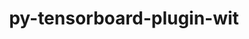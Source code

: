 ---
title: "py-tensorboard-plugin-wit"
layout: cache
categories: [package, develop-2023-11-19]
meta: {"versions": ["1.8.1"], "compilers": ["apple-clang@=15.0.0", "gcc@=11.3.0"], "oss": ["ubuntu22.04", "ventura"], "platforms": ["darwin", "linux"], "targets": ["aarch64", "x86_64_v3"], "stacks": ["ml-darwin-aarch64-mps", "ml-linux-x86_64-cpu", "ml-linux-x86_64-cuda", "ml-linux-x86_64-rocm", "root"], "num_specs": 3, "num_specs_by_stack": {"ml-darwin-aarch64-mps": 1, "root": 3, "ml-linux-x86_64-cpu": 2, "ml-linux-x86_64-cuda": 2, "ml-linux-x86_64-rocm": 2}}
spec_details: [{"hash": "cs3dawvaqcpy2p2ssj5cqcxil3ix7ntq", "compiler": "apple-clang@=15.0.0", "versions": ["1.8.1"], "os": "ventura", "platform": "darwin", "target": "aarch64", "variants": ["build_system=python_pip"], "stacks": ["ml-darwin-aarch64-mps", "root"], "size": "-", "tarball": "https://binaries.spack.io/releases/develop-2023-11-19/build_cache/darwin-ventura-aarch64/apple-clang-15.0.0/py-tensorboard-plugin-wit-1.8.1/darwin-ventura-aarch64-apple-clang-15.0.0-py-tensorboard-plugin-wit-1.8.1-cs3dawvaqcpy2p2ssj5cqcxil3ix7ntq.spack"}, {"hash": "xilvkqm5jsjql4xqhm4x32t7gkfh5h37", "compiler": "gcc@=11.3.0", "versions": ["1.8.1"], "os": "ubuntu22.04", "platform": "linux", "target": "x86_64_v3", "variants": ["build_system=python_pip"], "stacks": ["ml-linux-x86_64-cpu", "ml-linux-x86_64-cuda", "ml-linux-x86_64-rocm", "root"], "size": "-", "tarball": "https://binaries.spack.io/releases/develop-2023-11-19/build_cache/linux-ubuntu22.04-x86_64_v3/gcc-11.3.0/py-tensorboard-plugin-wit-1.8.1/linux-ubuntu22.04-x86_64_v3-gcc-11.3.0-py-tensorboard-plugin-wit-1.8.1-xilvkqm5jsjql4xqhm4x32t7gkfh5h37.spack"}, {"hash": "fdqhhzc5qavveauxqbyi46hkg23rxdwn", "compiler": "gcc@=11.3.0", "versions": ["1.8.1"], "os": "ubuntu22.04", "platform": "linux", "target": "x86_64_v3", "variants": ["build_system=python_pip"], "stacks": ["ml-linux-x86_64-cpu", "ml-linux-x86_64-cuda", "ml-linux-x86_64-rocm", "root"], "size": "-", "tarball": "https://binaries.spack.io/releases/develop-2023-11-19/build_cache/linux-ubuntu22.04-x86_64_v3/gcc-11.3.0/py-tensorboard-plugin-wit-1.8.1/linux-ubuntu22.04-x86_64_v3-gcc-11.3.0-py-tensorboard-plugin-wit-1.8.1-fdqhhzc5qavveauxqbyi46hkg23rxdwn.spack"}]
---